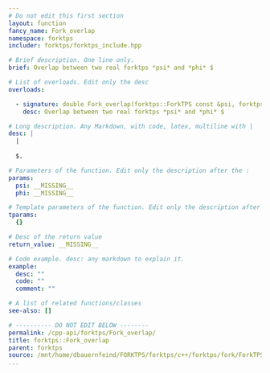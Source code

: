 ```yaml
---
# Do not edit this first section
layout: function
fancy_name: Fork_overlap
namespace: forktps
includer: forktps/forktps_include.hpp

# Brief description. One line only.
brief: Overlap between two real forktps *psi* and *phi* $

# List of overloads. Edit only the desc
overloads:

  - signature: double Fork_overlap(forktps::ForkTPS const &psi, forktps::ForkTPS const &phi)
    desc: Overlap between two real forktps *psi* and *phi* $

# Long description. Any Markdown, with code, latex, multiline with |
desc: |
  |
  
  $.

# Parameters of the function. Edit only the description after the :
params:
  psi: __MISSING__
  phi: __MISSING__

# Template parameters of the function. Edit only the description after the :
tparams:
  {}

# Desc of the return value
return_value: __MISSING__

# Code example. desc: any markdown to explain it.
example:
  desc: ""
  code: ""
  comment: ""

# A list of related functions/classes
see-also: []

# ---------- DO NOT EDIT BELOW --------
permalink: /cpp-api/forktps/Fork_overlap/
title: forktps::Fork_overlap
parent: forktps
source: /mnt/home/dbauernfeind/FORKTPS/forktps/c++/forktps/fork/ForkTPS.hpp
...
```


